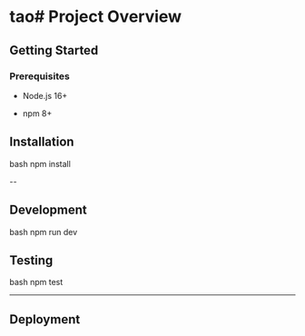 # tao# Project Overview

## Getting Started

### Prerequisites

- Node.js 16+

- npm 8+

## Installation

bash
npm install

--

## Development

bash
npm run dev



## Testing

bash
npm test

------

## Deployment

